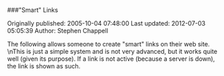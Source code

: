 ###"Smart" Links

Originally published: 2005-10-04 07:48:00
Last updated: 2012-07-03 05:05:39
Author: Stephen Chappell

The following allows someone to create "smart" links on their web site.\nThis is just a simple system and is not very advanced, but it works quite well (given its purpose). If a link is not active (because a server is down), the link is shown as such.